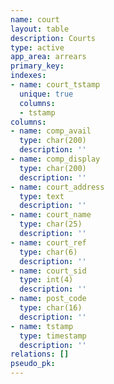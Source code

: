 ```yaml
---
name: court
layout: table
description: Courts
type: active
app_area: arrears
primary_key: 
indexes:
- name: court_tstamp
  unique: true
  columns:
  - tstamp
columns:
- name: comp_avail
  type: char(200)
  description: ''
- name: comp_display
  type: char(200)
  description: ''
- name: court_address
  type: text
  description: ''
- name: court_name
  type: char(25)
  description: ''
- name: court_ref
  type: char(6)
  description: ''
- name: court_sid
  type: int(4)
  description: ''
- name: post_code
  type: char(16)
  description: ''
- name: tstamp
  type: timestamp
  description: ''
relations: []
pseudo_pk: 
---
```


